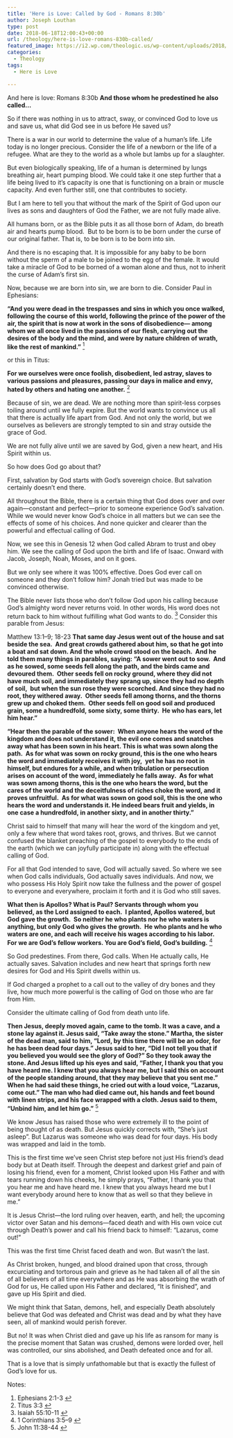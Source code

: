 ```yaml
---
title: 'Here is Love: Called by God - Romans 8:30b'
author: Joseph Louthan
type: post
date: 2018-06-18T12:00:43+00:00
url: /theology/here-is-love-romans-830b-called/
featured_image: https://i2.wp.com/theologic.us/wp-content/uploads/2018/06/tenor-1.gif?resize=498%2C348
categories:
  - Theology
tags:
  - Here is Love

---
```

<p class="p1">
  And here is love: Romans 8:30b <strong>And those whom he predestined he also called…</strong>
</p>

<p class="p1">
  So if there was nothing in us to attract, sway, or convinced God to love us and save us, what did God see in us before He saved us?
</p>

<p class="p1">
  There is a war in our world to determine the value of a human’s life. Life today is no longer precious. Consider the life of a newborn or the life of a refugee. What are they to the world as a whole but lambs up for a slaughter.
</p>

<p class="p1">
  But even biologically speaking, life of a human is determined by lungs breathing air, heart pumping blood. We could take it one step further that a life being lived to it’s capacity is one that is functioning on a brain or muscle capacity. And even further still, one that contributes to society.
</p>

<p class="p1">
  But I am here to tell you that without the mark of the Spirit of God upon our lives as sons and daughters of God the Father, we are not fully made alive.
</p>

<p class="p1">
  All humans born, or as the Bible puts it as all those born of Adam, do breath air and hearts pump blood.<span class="Apple-converted-space">  </span>But to be born is to be born under the curse of our original father. That is, to be born is to be born into sin.
</p>

<p class="p1">
  And there is no escaping that. It is impossible for any baby to be born without the sperm of a male to be joined to the egg of the female. It would take a miracle of God to be borned of a woman alone and thus, not to inherit the curse of Adam’s first sin.
</p>

<p class="p1">
  Now, because we are born into sin, we are born to die. Consider Paul in Ephesians:
</p>

<p class="p1">
  <b>“And you were dead in the trespasses and sins in which you once walked, following the course of this world, following the prince of the power of the air, the spirit that is now at work in the sons of disobedience— among whom we all once lived in the passions of our flesh, carrying out the desires of the body and the mind, and were by nature children of wrath, like the rest of mankind.”</b> <a class="simple-footnote" title="Ephesians 2:1-3" id="return-note-3581-1" href="#note-3581-1"><sup>1</sup></a>
</p>

<p class="p1">
  or this in Titus:
</p>

<p class="p1">
  <b>For we ourselves were once foolish, disobedient, led astray, slaves to various passions and pleasures, passing our days in malice and envy, hated by others and hating one another.</b> <a class="simple-footnote" title="Titus 3:3" id="return-note-3581-2" href="#note-3581-2"><sup>2</sup></a>
</p>

<p class="p1">
  Because of sin, we are dead. We are nothing more than spirit-less corpses toiling around until we fully expire. But the world wants to convince us all that there is actually life apart from God. And not only the world, but we ourselves as believers are strongly tempted to sin and stray outside the grace of God.
</p>

<p class="p1">
  We are not fully alive until we are saved by God, given a new heart, and His Spirit within us.
</p>

<p class="p1">
  So how does God go about that?
</p>

<p class="p1">
  First, salvation by God starts with God’s sovereign choice. But salvation certainly doesn’t end there.
</p>

<p class="p1">
  All throughout the Bible, there is a certain thing that God does over and over again—constant and perfect—prior to someone experience God’s salvation. While we would never know God’s choice in all matters but we can see the effects of some of his choices. And none quicker and clearer than the powerful and effectual calling of God.
</p>

<p class="p1">
  Now, we see this in Genesis 12 when God called Abram to trust and obey him. We see the calling of God upon the birth and life of Isaac. Onward with Jacob, Joseph, Noah, Moses, and on it goes.
</p>

<p class="p1">
  But we only see where it was 100% effective. Does God ever call on someone and they don’t follow him? Jonah tried but was made to be convinced otherwise.
</p>

<p class="p1">
  The Bible never lists those who don’t follow God upon his calling because God’s almighty word never returns void. In other words, His word does not return back to him without fulfilling what God wants to do. <a class="simple-footnote" title="Isaiah 55:10-11" id="return-note-3581-3" href="#note-3581-3"><sup>3</sup></a> Consider this parable from Jesus:
</p>

<p class="p1">
  Matthew 13:1–9; 18-23 <b>That same day Jesus went out of the house and sat beside the sea.<span class="Apple-converted-space">  </span>And great crowds gathered about him, so that he got into a boat and sat down. And the whole crowd stood on the beach.<span class="Apple-converted-space">  </span>And he told them many things in parables, saying: “A sower went out to sow.<span class="Apple-converted-space">  </span>And as he sowed, some seeds fell along the path, and the birds came and devoured them.<span class="Apple-converted-space">  </span>Other seeds fell on rocky ground, where they did not have much soil, and immediately they sprang up, since they had no depth of soil,<span class="Apple-converted-space">  </span>but when the sun rose they were scorched. And since they had no root, they withered away.<span class="Apple-converted-space">  </span>Other seeds fell among thorns, and the thorns grew up and choked them.<span class="Apple-converted-space">  </span>Other seeds fell on good soil and produced grain, some a hundredfold, some sixty, some thirty.<span class="Apple-converted-space">  </span>He who has ears, let him hear.”</b>
</p>

<p class="p1">
  <b>“Hear then the parable of the sower:<span class="Apple-converted-space">  </span>When anyone hears the word of the kingdom and does not understand it, the evil one comes and snatches away what has been sown in his heart. This is what was sown along the path.<span class="Apple-converted-space">  </span>As for what was sown on rocky ground, this is the one who hears the word and immediately receives it with joy,<span class="Apple-converted-space">  </span>yet he has no root in himself, but endures for a while, and when tribulation or persecution arises on account of the word, immediately he falls away.<span class="Apple-converted-space">  </span>As for what was sown among thorns, this is the one who hears the word, but the cares of the world and the deceitfulness of riches choke the word, and it proves unfruitful.<span class="Apple-converted-space">  </span>As for what was sown on good soil, this is the one who hears the word and understands it. He indeed bears fruit and yields, in one case a hundredfold, in another sixty, and in another thirty.”</b>
</p>

<p class="p1">
  Christ said to himself that many will hear the word of the kingdom and yet, only a few where that word takes root, grows, and thrives. But we cannot confused the blanket preaching of the gospel to everybody to the ends of the earth (which we can joyfully participate in) along with the effectual calling of God.
</p>

<p class="p1">
  For all that God intended to save, God will actually saved. So where we see when God calls individuals, God actually saves individuals. And now, we who possess His Holy Spirit now take the fullness and the power of gospel to everyone and everywhere, proclaim it forth and it is God who still saves.
</p>

<p class="p2">
  <b>What then is Apollos? What is Paul? Servants through whom you believed, as the Lord assigned to each.<span class="Apple-converted-space">  </span>I planted, Apollos watered, but God gave the growth.<span class="Apple-converted-space">  </span>So neither he who plants nor he who waters is anything, but only God who gives the growth.<span class="Apple-converted-space">  </span>He who plants and he who waters are one, and each will receive his wages according to his labor.<span class="Apple-converted-space">  </span>For we are God’s fellow workers. You are God’s field, God’s building.</b> <a class="simple-footnote" title="1 Corinthians 3:5–9" id="return-note-3581-4" href="#note-3581-4"><sup>4</sup></a>
</p>

<p class="p2">
  So God predestines. From there, God calls. When He actually calls, He actually saves. Salvation includes and new heart that springs forth new desires for God and His Spirit dwells within us.
</p>

<p class="p2">
  If God charged a prophet to a call out to the valley of dry bones and they live, how much more powerful is the calling of God on those who are far from Him.
</p>

<p class="p2">
  Consider the ultimate calling of God from death unto life.
</p>

<p class="p2">
  <b>Then Jesus, deeply moved again, came to the tomb. It was a cave, and a stone lay against it. Jesus said, “Take away the stone.” Martha, the sister of the dead man, said to him, “Lord, by this time there will be an odor, for he has been dead four days.” Jesus said to her, “Did I not tell you that if you believed you would see the glory of God?” So they took away the stone. And Jesus lifted up his eyes and said, “Father, I thank you that you have heard me. I knew that you always hear me, but I said this on account of the people standing around, that they may believe that you sent me.” When he had said these things, he cried out with a loud voice, “Lazarus, come out.” The man who had died came out, his hands and feet bound with linen strips, and his face wrapped with a cloth. Jesus said to them, “Unbind him, and let him go.”</b> <a class="simple-footnote" title="John 11:38-44" id="return-note-3581-5" href="#note-3581-5"><sup>5</sup></a>
</p>

<p class="p2">
  We know Jesus has raised those who were extremely ill to the point of being thought of as death. But Jesus quickly corrects with, “She’s just asleep”. But Lazarus was someone who was dead for four days. His body was wrapped and laid in the tomb.
</p>

<p class="p2">
  This is the first time we’ve seen Christ step before not just His friend’s dead body but at Death itself. Through the deepest and darkest grief and pain of losing his friend, even for a moment, Christ looked upon His Father and with tears running down his cheeks, he simply prays, “Father, I thank you that you hear me and have heard me. I knew that you always heard me but I want everybody around here to know that as well so that they believe in me.”
</p>

<p class="p2">
  It is Jesus Christ—the lord ruling over heaven, earth, and hell; the upcoming victor over Satan and his demons—faced death and with His own voice cut through Death’s power and call his friend back to himself: “Lazarus, come out!”
</p>

<p class="p2">
  This was the first time Christ faced death and won. But wasn’t the last.
</p>

<p class="p2">
  As Christ broken, hunged, and blood drained upon that cross, through excurciating and tortorous pain and grieve as he had taken all of all the sin of all believers of all time everywhere and as He was absorbing the wrath of God for us, He called upon His Father and declared, “It is finished”, and gave up His Spirit and died.
</p>

<p class="p2">
  We might think that Satan, demons, hell, and especially Death absolutely believe that God was defeated and Christ was dead and by what they have seen, all of mankind would perish forever.
</p>

<p class="p2">
  But no! It was when Christ died and gave up his life as ransom for many is the precise moment that Satan was crushed, demons were lorded over, hell was controlled, our sins abolished, and Death defeated once and for all.
</p>

<p class="p2">
  That is a love that is simply unfathomable but that is exactly the fullest of God’s love for us.
</p>

<div class="simple-footnotes">
  <p class="notes">
    Notes:
  </p>
  
  <ol>
    <li id="note-3581-1">
      Ephesians 2:1-3 <a href="#return-note-3581-1">&#8617;</a>
    </li>
    <li id="note-3581-2">
      Titus 3:3 <a href="#return-note-3581-2">&#8617;</a>
    </li>
    <li id="note-3581-3">
      Isaiah 55:10-11 <a href="#return-note-3581-3">&#8617;</a>
    </li>
    <li id="note-3581-4">
      1 Corinthians 3:5–9 <a href="#return-note-3581-4">&#8617;</a>
    </li>
    <li id="note-3581-5">
      <span class="s1">John 11:38-44</span> <a href="#return-note-3581-5">&#8617;</a>
    </li>
  </ol>
</div>
